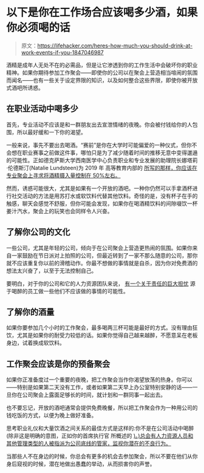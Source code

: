 # 以下是你在工作场合应该喝多少酒，如果你必须喝的话

> 原文：<https://lifehacker.com/heres-how-much-you-should-drink-at-work-events-if-you-1847046987>

酒精是成年人无处不在的必需品，但是让它渗透到你的工作生活中会破坏你的职业精神。如果你期待参加工作聚会——即使你的公司以在聚会上营造相当喧闹的氛围而闻名——也有一些关于设定界限的知识，以及如何整合这些界限，即使你被开放式酒吧所诱惑。



## 在职业活动中喝多少

首先，专业活动不应该是和一群朋友出去宣泄情绪的夜晚。你会被付钱给你的人包围，所以最好缓和一下你的渴望。

一般来说，事先不要出去喝酒。“赛前”是你在大学时可能偏爱的一种仪式，但你不会想在职业赛事之前做这件事，哪怕只是为了减少随着时间的推移无意中变得邋遢的可能性。正如德克萨斯大学西南医学中心负责职业和专业发展的助理院长娜塔莉·伦德斯汀(Natalie Lundsteen)为 2019 年 高等教育内部的 [所写的那样，你应该在专业聚会上寻求将酒精摄入量控制在 50%左右。](https://www.insidehighered.com/advice/2019/02/25/knowing-when-drink-alcohol-and-how-much-professional-events-opinion)

然而，诱惑可能很大，尤其是如果有一个开放的酒吧。一种你仍然可以手拿酒杯进行社交活动的方法是用苏打水或软饮料代替其他饮料。奇怪的是，没有杯子在手的触感，聊天会感觉不舒服，但你可能会发现，如果你在喝酒精饮料的间隙啜饮一杯姜汁汽水，聚会上的玩笑也会同样令人兴奋。

## 了解你公司的文化

一些公司，尤其是年轻的公司，倾向于在公司聚会上营造更热闹的氛围。如果你来自一家鼓励在节日派对上拍照的公司，但最近转到了一家不那么随意的公司，那你就不应该重复你以前的滑稽动作。你最不想做的事情就是自杀，因为你对免费酒的想法太兴奋了，以至于无法控制自己。

要明白，对于你的公司和它的人力资源团队来说， [有一个关于责任的巨大担忧](https://www.shrm.org/resourcesandtools/hr-topics/employee-relations/pages/alcohol-and-work-holiday-parties.aspx) 源于喝醉的员工做一些他们不应该做的事情的可能性。

## 了解你的酒量

如果你要参加几个小时的工作聚会，最多喝两三杯可能是最好的方式。没有理由狂饮，尤其是如果你的耐受力较低的话。如果你觉得自己越来越醉，不愿意呆在老板身边，试着换成软饮料。

## 工作聚会应该是你的预备聚会

如果你正准备度过一个重要的夜晚，把工作聚会当作你渴望放荡的热身。你可以——特别是如果第二天没有工作，或者如果第二天早上办公室特别安静的话——一旦你在公司聚会上露面足够长的时间，就计划和一群同事一起出去。

也不要忘记，开放的酒吧通常会提供免费晚餐，所以把工作聚会作为一种用公司的钱吃饭的方式，以便为晚上做好准备。

思考职业礼仪和大量饮酒之间关系的最佳方式是这样的:你不是在公司活动中喝醉(除非这是明确的意图，正如你的首席执行官 所概述的 [)。)总会有人力资源人员和其他管理类型的人被指派为公司底线的管家，监视你潜在的不良行为。](https://www.dailymail.co.uk/news/article-8860017/How-Partyer-Chief-WeWork-founder-Adam-Neumann-tequila-fueled-leadership-style.html)

当那些人不在身边的时候，你总会有更多的机会去参加聚会，所以不要在他们从你身后窥视的时候，潜在地做出愚蠢的举动，从而损害你的声誉。